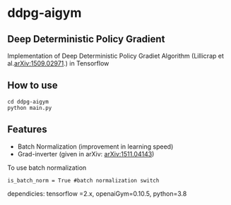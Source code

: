 # ddpg-aigym

## Deep Deterministic Policy Gradient
Implementation of Deep Deterministic Policy Gradiet Algorithm (Lillicrap et al.[arXiv:1509.02971](http://arxiv.org/abs/1509.02971).) in Tensorflow

## How to use
```
cd ddpg-aigym
python main.py
```
## Features
- Batch Normalization (improvement in learning speed)
- Grad-inverter (given in arXiv: [arXiv:1511.04143](http://arxiv.org/abs/1511.04143))

To use batch normalization
```
is_batch_norm = True #batch normalization switch
```

dependicies:
 tensorflow =2.x, openaiGym=0.10.5, python=3.8





